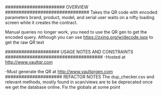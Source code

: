 ###################### OVERVIEW ###############################
Takes the QR code with encoded parameters brand, product, model, and serial
user waits on a nifty loading screen while it creates the contract.

Manual queries no longer work, you need to use the QR gen to get the encoded query.
Although you can use https://zxing.org/w/decode.jspx to get the raw QR text


#################### USAGE NOTES AND CONSTRAINTS ####################################
-Hosted at http://www.vaultqr.com

-Must generate the QR at http://www.vaultqrgen.com
##################### 
REFACTOR NOTES
The dup_checker.csv and relevant methods, mostly found in scan/views are to be deprecated once
we get the database online.
Fix the globals at some point